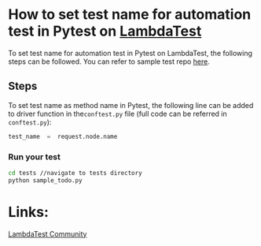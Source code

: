 # How to set test name for automation test in Pytest on [LambdaTest](https://www.lambdatest.com/?utm_source=github&utm_medium=repo&utm_campaign=Pytest-set-testname)

To set test name for automation test in Pytest on LambdaTest, the following steps can be followed. You can refer to sample test repo [here](https://github.com/LambdaTest/pytest-selenium-sample).

## Steps

To set test name as method name in Pytest, the following line can be added to driver function in the`conftest.py` file (full code can be referred in `conftest.py`):

```python
test_name  =  request.node.name
```

### Run your test

```bash
cd tests //navigate to tests directory
python sample_todo.py
```

# Links:

[LambdaTest Community](http://community.lambdatest.com/)


